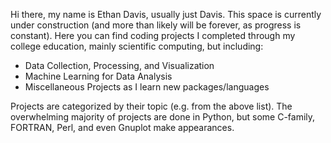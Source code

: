 Hi there, my name is Ethan Davis, usually just Davis. This space is currently under construction (and more than likely will be forever, as progress is constant).
Here you can find coding projects I completed through my college education, mainly scientific computing, but including:
- Data Collection, Processing, and Visualization
- Machine Learning for Data Analysis
- Miscellaneous Projects as I learn new packages/languages

Projects are categorized by their topic (e.g. from the above list). The overwhelming majority of projects are done in Python, but some C-family, FORTRAN, Perl, and even Gnuplot make appearances.


<!---
DavisIsEthan/DavisIsEthan is a ✨ special ✨ repository because its `README.md` (this file) appears on your GitHub profile.
You can click the Preview link to take a look at your changes.
--->
